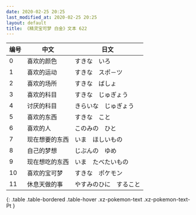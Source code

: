 ```yaml
---
date: 2020-02-25 20:25
last_modified_at: 2020-02-25 20:25
layout: default
title: 《精灵宝可梦 白金》文本 622
---
```

| 编号 | 中文 | 日文 |
| ---- | ---- | ---- |
| 0 | 喜欢的颜色 | すきな　いろ |
| 1 | 喜欢的运动 | すきな　スポ－ツ |
| 2 | 喜欢的场所 | すきな　ばしょ |
| 3 | 喜欢的科目 | すきな　じゅぎょう |
| 4 | 讨厌的科目 | きらいな　じゅぎょう |
| 5 | 喜欢的东西 | すきな　こと |
| 6 | 喜欢的人 | このみの　ひと |
| 7 | 现在想要的东西 | いま　ほしいもの |
| 8 | 自己的梦想 | じぶんの　ゆめ |
| 9 | 现在想吃的东西 | いま　たべたいもの |
| 10 | 喜欢的宝可梦 | すきな　ポケモン |
| 11 | 休息天做的事 | やすみのひに　すること |
{: .table .table-bordered .table-hover .xz-pokemon-text .xz-pokemon-text-Pt }